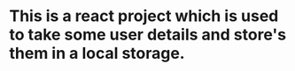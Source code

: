 # This is a react project which is used to take some user details and store's them in a local storage.
